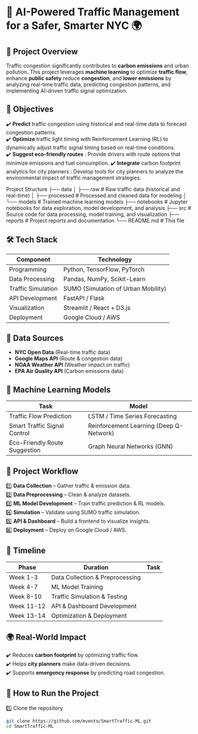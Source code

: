 # 🚦 AI-Powered Traffic Management for a Safer, Smarter NYC 🌍

## **📌 Project Overview**
Traffic congestion significantly contributes to **carbon emissions** and urban pollution. This project leverages **machine learning** to optimize **traffic flow**, enhance **public safety** reduce **congestion**, and **lower emissions** by analyzing real-time traffic data, predicting congestion patterns, and implementing AI-driven traffic signal optimization.

## **🎯 Objectives**
✔️ **Predict** traffic congestion using historical and real-time data to forecast congestion patterns.  
✔️ **Optimize** traffic light timing with Reinforcement Learning (RL) to dynamically adjust traffic signal timing based on real-time conditions.  
✔️ **Suggest eco-friendly routes** : Provide drivers with route options that minimize emissions and fuel consumption. 
✔️ **Integrate** carbon footprint analytics for city planners : Develop tools for city planners to analyze the environmental impact of traffic management strategies. 

Project Structure
├── data
│   ├── raw            # Raw traffic data (historical and real-time)
│   ├── processed      # Processed and cleaned data for modeling
│   └── models         # Trained machine learning models
├── notebooks          # Jupyter notebooks for data exploration, model development, and analysis
├── src                # Source code for data processing, model training, and visualization
├── reports            # Project reports and documentation
└── README.md          # This file


## **🛠️ Tech Stack**
| Component            | Technology |
|----------------------|------------|
| Programming         | Python, TensorFlow, PyTorch |
| Data Processing     | Pandas, NumPy, Scikit-Learn |
| Traffic Simulation  | SUMO (Simulation of Urban Mobility) |
| API Development     | FastAPI / Flask |
| Visualization       | Streamlit / React + D3.js |
| Deployment         | Google Cloud / AWS |

## **📡 Data Sources**
- **NYC Open Data** (Real-time traffic data)  
- **Google Maps API** (Route & congestion data)  
- **NOAA Weather API** (Weather impact on traffic)  
- **EPA Air Quality API** (Carbon emissions data)  

## **🧠 Machine Learning Models**
| Task                          | Model |
|--------------------------------|-------|
| Traffic Flow Prediction        | LSTM / Time Series Forecasting |
| Smart Traffic Signal Control   | Reinforcement Learning (Deep Q-Network) |
| Eco-Friendly Route Suggestion  | Graph Neural Networks (GNN) |

## **🚀 Project Workflow**
1️⃣ **Data Collection** – Gather traffic & emission data.  
2️⃣ **Data Preprocessing** – Clean & analyze datasets.  
3️⃣ **ML Model Development** – Train traffic prediction & RL models.  
4️⃣ **Simulation** – Validate using SUMO traffic simulation.  
5️⃣ **API & Dashboard** – Build a frontend to visualize insights.  
6️⃣ **Deployment** – Deploy on Google Cloud / AWS.  

## **📅 Timeline**
| Phase | Duration | Task |
|-------|----------|------|
| Week 1-3  | Data Collection & Preprocessing |
| Week 4-7  | ML Model Training |
| Week 8-10 | Traffic Simulation & Testing |
| Week 11-12 | API & Dashboard Development |
| Week 13-14 | Optimization & Deployment |

## **🌍 Real-World Impact**
✔️ Reduces **carbon footprint** by optimizing traffic flow.  
✔️ Helps **city planners** make data-driven decisions.  
✔️ Supports **emergency response** by predicting road congestion.  

## **📂 How to Run the Project**



1️⃣ Clone the repository  
```bash
git clone https://github.com/mvento/SmartTraffic-ML.git
cd SmartTraffic-ML
